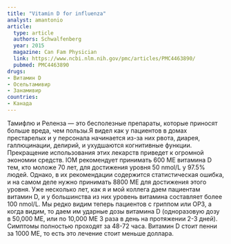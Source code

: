 ```yaml
---
title: "Vitamin D for influenza"
analyst: amantonio
article:
  type: article
  authors: Schwalfenberg
  year: 2015
  magazine: Can Fam Physician
  link: https://www.ncbi.nlm.nih.gov/pmc/articles/PMC4463890/
  pubmed: PMC4463890
drugs:
- Витамин D
- Осельтамивир
- Занамивир
countries:
- Канада
---
```


Тамифлю и Реленза — это бесполезные препараты, которые приносят больше вреда, чем пользы.Я видел как у пациентов в домах престарелых и у персонала начинается из-за них рвота, диарея, галлюцинации, делирий, и ухудшаются когнитивные функции. Прекращение использования этих лекарств приведет к огромной экономии средств.
IOM рекомендует принимать 600 МЕ витамина D тем, кто моложе 70 лет, для достижения уровня 50 nmol/L у 97.5% людей. Однако, в их рекомендации содержится статистическая ошибка, и на самом деле нужно принимать 8800 МЕ для достижения этого уровня.
Уже несколько лет, как я и мой коллега даем пациентам витамин D, и у большинства из них уровень витамина составляет более 100 nmol/L. Мы редко видим теперь пациентов с гриппом или ОРЗ, а когда видим, то даем им ударные дозы витамина D (одноразовую дозу в 50,000 МЕ, или по 10,000 МЕ 3 раза в день на протяжении 2-3 дней). Симптомы полностью проходят за 48-72 часа. Витамин D стоит пенни за 1000 МЕ, то есть это лечение стоит меньше доллара.
